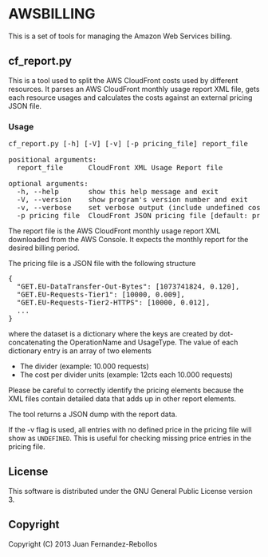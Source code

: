 AWSBILLING
==========

This is a set of tools for managing the Amazon Web Services billing.

cf_report.py
------------

This is a tool used to split the AWS CloudFront costs used by different resources.
It parses an AWS CloudFront monthly usage report XML file, gets each resource usages
 and calculates the costs against an external pricing JSON file.

### Usage

<pre>
cf_report.py [-h] [-V] [-v] [-p pricing_file] report_file

positional arguments:
  report_file      CloudFront XML Usage Report file

optional arguments:
  -h, --help       show this help message and exit
  -V, --version    show program's version number and exit
  -v, --verbose    set verbose output (include undefined costs)
  -p pricing_file  CloudFront JSON pricing file [default: pricing.json]
</pre>

The report file is the AWS CloudFront monthly usage report XML downloaded
from the AWS Console. It expects the monthly report for the desired billing period.

The pricing file is a JSON file with the following structure

<pre>
{
  "GET.EU-DataTransfer-Out-Bytes": [1073741824, 0.120],
  "GET.EU-Requests-Tier1": [10000, 0.009],
  "GET.EU-Requests-Tier2-HTTPS": [10000, 0.012],
  ...
}
</pre>

where the dataset is a dictionary where the keys are created by dot-concatenating
the OperationName and UsageType. The value of each dictionary entry is an array of two
elements

* The divider (example: 10.000 requests)
* The cost per divider units (example: 12cts each 10.000 requests)

Please be careful to correctly identify the pricing elements because the XML
files contain detailed data that adds up in other report elements.

The tool returns a JSON dump with the report data.

If the -v flag is used, all entries with no defined price in the pricing file
will show as `UNDEFINED`. This is useful for checking missing price entries in the
pricing file.


License
-------
This software is distributed under the GNU General Public License version 3.

Copyright
---------

Copyright (C) 2013 Juan Fernandez-Rebollos